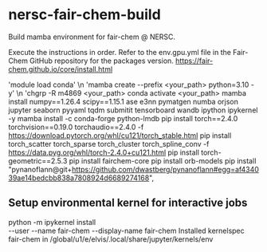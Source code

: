 # nersc-fair-chem-build
Build mamba environment for fair-chem @ NERSC.

Execute the instructions in order. Refer to the env.gpu.yml file in the Fair-Chem GitHub repository for the packages version.
https://fair-chem.github.io/core/install.html

'module load conda' \n
'mamba create --prefix <your_path> python=3.10 -y' \n
'chgrp -R m4869 <your_path>
conda activate <your_path>
mamba install numpy==1.26.4 scipy==1.15.1 ase e3nn pymatgen numba orjson jupyter seaborn pyyaml tqdm submitit tensorboard wandb ipython ipykernel -y
mamba install -c conda-forge python-lmdb
pip install torch==2.4.0 torchvision==0.19.0 torchaudio==2.4.0 -f https://download.pytorch.org/whl/cu121/torch_stable.html
pip install torch_scatter torch_sparse torch_cluster torch_spline_conv -f https://data.pyg.org/whl/torch-2.4.0+cu121.html
pip install torch-geometric==2.5.3
pip install fairchem-core 
pip install orb-models
pip install "pynanoflann@git+https://github.com/dwastberg/pynanoflann#egg=af434039ae14bedcbb838a7808924d6689274168",

## Setup environmental kernel for interactive jobs
python -m ipykernel install \
    --user --name fair-chem --display-name fair-chem
Installed kernelspec fair-chem in /global/u1/e/elvis/.local/share/jupyter/kernels/env
